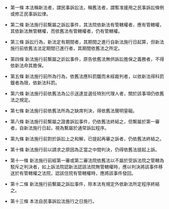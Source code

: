 * 第一條 本法稱新法者，謂民事訴訟法，稱舊法者，謂暫准援用之民事訴訟條例或修正民事訴訟律。

* 第二條 新法施行前繫屬之訴訟事件，其法院依新法有管轄權者，應有管轄權，其依新法無管轄權，而依舊法有管轄權者，仍有管轄權。

* 第三條 訴訟行為，新法定有期間者，其期間之進行自新法施行日起算，但新法施行前依舊法法定期間已進行者，其期間依舊法之所定。

* 第四條 新法施行前繫屬之訢訟事件，原告依舊法無供訴訟擔保之義務者，不得依新法命其擔保。

* 第五條 新法施行前所為行為，依舊法應科罰鍰而未經裁判者，以依新法得科罰鍰者為限，依新法科罰。

* 第六條 新法施行前依舊法為公示送達並選任特別代理人者，關於該事項仍依舊法之規定。

* 第七條 新法施行前依舊法所為之缺席判決，得依舊法聲明窒礙。

* 第八條 新法施行前繫屬之證書訴訟事件，仍依舊法終結之，但繫屬於第一審者，自新法施行日起，視為繫屬於通常訴訟程序。

* 第九條 新法施行前對於訴訟上之和解，已提起再審之訴者，仍依舊法終結之。

* 第十條 新法施行前以請求之原因為正當之中間判決，仍得依舊法提起上訴。

* 第十一條 新法施行前經第一審或第二審法院依舊法以不屬於受訴法院之管轄為駁斥之判決者，如上訴法院認新法認該法院無管轄權時，應以判決將該事件移送於有管轄權之法院，認該住院有管轄權時，應將該事件發回。

* 第十二條 新法施行前繫屬之訴訟事件，除本法有規定外依新法所定程序終結之。

* 第十三條 本法自民事訴訟法施行之日施行。

